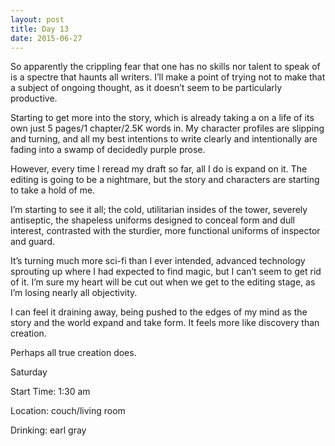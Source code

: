 ```yaml
---
layout: post
title: Day 13
date: 2015-06-27
---
```


So apparently the crippling fear that one has no skills nor talent to speak of is a spectre that haunts all writers. I’ll make a point of trying not to make that a subject of ongoing thought, as it doesn’t seem to be particularly productive. 

Starting to get more into the story, which is already taking a on a life of its own just 5 pages/1 chapter/2.5K words in. My character profiles are slipping and turning, and all my best intentions to write clearly and intentionally are fading into a swamp of decidedly purple prose. 

However, every time I reread my draft so far, all I do is expand on it. The editing is going to be a nightmare, but the story and characters are starting to take a hold of me. 

I’m starting to see it all; the cold, utilitarian insides of the tower, severely antiseptic, the shapeless uniforms designed to conceal form and dull interest, contrasted with the sturdier, more functional uniforms of inspector and guard. 

It’s turning much more sci-fi than I ever intended, advanced technology sprouting up where I had expected to find magic, but I can’t seem to get rid of it. I’m sure my heart will be cut out when we get to the editing stage, as I’m losing nearly all objectivity. 

I can feel it draining away, being pushed to the edges of my mind as the story and the world expand and take form. It feels more like discovery than creation. 

Perhaps all true creation does.


Saturday

Start Time: 1:30 am

Location: couch/living room

Drinking: earl gray
